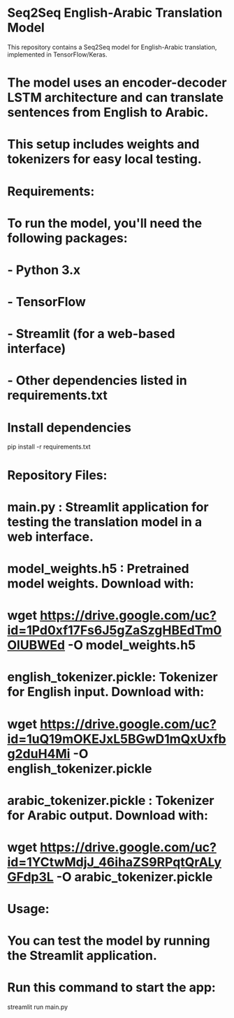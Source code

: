 # Seq2Seq English-Arabic Translation Model

This repository contains a Seq2Seq model for English-Arabic translation, implemented in TensorFlow/Keras.
# The model uses an encoder-decoder LSTM architecture and can translate sentences from English to Arabic.
# This setup includes weights and tokenizers for easy local testing.

# Requirements:
# To run the model, you'll need the following packages:
# - Python 3.x
# - TensorFlow
# - Streamlit (for a web-based interface)
# - Other dependencies listed in requirements.txt

# Install dependencies
pip install -r requirements.txt

# Repository Files:
# main.py                 : Streamlit application for testing the translation model in a web interface.
# model_weights.h5        : Pretrained model weights. Download with:
# wget https://drive.google.com/uc?id=1Pd0xf17Fs6J5gZaSzgHBEdTm0OlUBWEd -O model_weights.h5
# english_tokenizer.pickle: Tokenizer for English input. Download with:
# wget https://drive.google.com/uc?id=1uQ19mOKEJxL5BGwD1mQxUxfbg2duH4Mi -O english_tokenizer.pickle
# arabic_tokenizer.pickle : Tokenizer for Arabic output. Download with:
# wget https://drive.google.com/uc?id=1YCtwMdjJ_46ihaZS9RPqtQrALyGFdp3L -O arabic_tokenizer.pickle

# Usage:
# You can test the model by running the Streamlit application.
# Run this command to start the app:
streamlit run main.py
